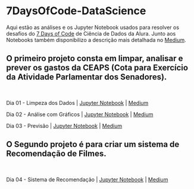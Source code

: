 # 7DaysOfCode-DataScience
 
<p>Aqui estão as análises e os Jupyter Notebook usados para resolver os desafios do <a href="https://7daysofcode.io/">7 Days of Code</a> de Ciência de Dados da Alura.  Junto aos Notebooks também disponibilizo a descrição mais detalhada no <a href="https://medium.com/@conversandoemcodigos">Medium</a>. </p>

<h2>O primeiro projeto consta em limpar, analisar e prever os gastos da CEAPS (Cota para Exercício da Atividade Parlamentar dos Senadores).</h2>
<br>
<p>Dia 01 - Limpeza dos Dados | <a href="https://github.com/alanxfelipex/7DaysOfCode-DataScience/blob/main/01_limpeza_7days.ipynb">Jupyter Notebook</a> | <a href="https://medium.com/@conversandoemcodigos/limpando-os-dados-dos-gastos-do-senado-7-days-of-code-dia-01-6477112b5c8d">Medium</a></p>
<p>Dia 02 - Análise com Gráficos | <a href="https://github.com/alanxfelipex/7DaysOfCode-DataScience/blob/main/02_graficos_7days.ipynb">Jupyter Notebook</a> | <a href="https://medium.com/@conversandoemcodigos/os-gastos-do-senado-em-gr%C3%A1ficos-7-days-of-code-dia-02-68fcdbf8eca4">Medium</a></p>
<p>Dia 03 - Previsão | <a href="https://github.com/alanxfelipex/7DaysOfCode-DataScience/blob/main/03_predicao_7days.ipynb">Jupyter Notebook</a> | <a href="https://medium.com/@conversandoemcodigos/quanto-o-senado-ainda-ir%C3%A1-gastar-7-days-of-code-dia-03-aaf3e96f213f">Medium</a></p>
<h2>O Segundo projeto é para criar um sistema de Recomendação de Filmes.</h2>
<br>
<p>Dia 04 - Sistema de Recomendação | <a href="https://github.com/alanxfelipex/7DaysOfCode-DataScience/blob/main/04_recomendacao_7days.ipynb">Jupyter Notebook</a> | <a href="https://medium.com/@conversandoemcodigos/sistema-de-recomenda%C3%A7%C3%A3o-de-filmes-7-days-of-code-dia-04-faa784f4596d">Medium</a></p>
